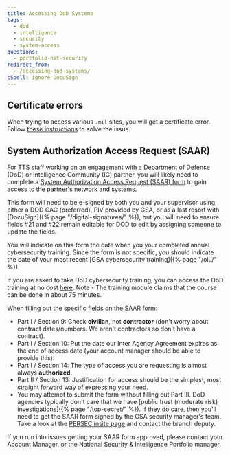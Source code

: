 ```yaml
---
title: Accessing DoD Systems
tags:
  - dod
  - intelligence
  - security
  - system-access
questions:
  - portfolio-nat-security
redirect_from:
  - /accessing-dod-systems/
cSpell: ignore DocuSign
---
```


## Certificate errors

When trying to access various `.mil` sites, you will get a certificate error.
Follow
[these instructions](https://public.cyber.mil/pki-pke/end-users/getting-started/cross-cert-chaining/)
to solve the issue.

## System Authorization Access Request (SAAR)

For TTS staff working on an engagement with a Department of Defense (DoD) or
Intelligence Community (IC) partner, you will likely need to complete a
[System Authorization Access Request (SAAR) form](https://www.esd.whs.mil/Portals/54/Documents/DD/forms/dd/dd2875.pdf)
to gain access to the partner's network and systems.

This form will need to be e-signed by both you and your supervisor using either
a DOD CAC (preferred), PIV provided by GSA, or as a last resort with
[DocuSign]({% page "/digital-signatures/" %}), but you will need to ensure
fields #21 and #22 remain editable for DOD to edit by assigning someone to
update the fields.

You will indicate on this form the date when you your completed annual
cybersecurity training. Since the form is not specific, you should indicate the
date of your most recent [GSA cybersecurity training]({% page "/olu/" %}).

If you are asked to take DoD cybersecurity training, you can access the DoD
training at no cost
[here](https://www.cdse.edu/catalog/elearning/DS-IA106.html). Note - The
training module claims that the course can be done in about 75 minutes.

When filling out the specific fields on the SAAR form:

- Part I / Section 9: Check **civilian**, not **contractor** (don't worry about
  contract dates/numbers. We aren't contractors so don't have a contract).
- Part I / Section 10: Put the date our Inter Agency Agreement expires as the
  end of access date (your account manager should be able to provide this).
- Part I / Section 14: The type of access you are requesting is almost always
  **authorized**.
- Part II / Section 13: Justification for access should be the simplest, most
  straight forward way of expressing your need.
- You may attempt to submit the form without filling out Part III. DoD agencies
  typically don't care that we have [public trust (moderate risk)
  investigations]({% page "/top-secret/" %}). If they do care, then you'll need
  to get the SAAR form signed by the GSA security manager's team. Take a look at
  the
  [PERSEC insite page](https://insite.gsa.gov/organizations/staff-offices/office-of-mission-assurance/divisions-program-offices/personnel-security-division)
  and contact the branch deputy.

If you run into issues getting your SAAR form approved, please contact your
Account Manager, or the National Security & Intelligence Portfolio manager.
